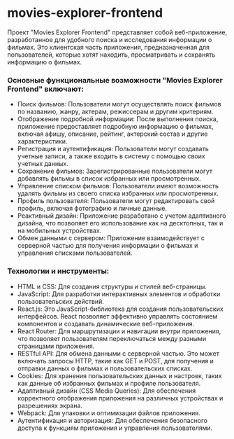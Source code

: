# movies-explorer-frontend

Проект "Movies Explorer Frontend" представляет собой веб-приложение, разработанное для удобного поиска и исследования информации о фильмах. Это клиентская часть приложения, предназначенная для пользователей, которые хотят находить, просматривать и сохранять информацию о фильмах.

### Основные функциональные возможности "Movies Explorer Frontend" включают:
* Поиск фильмов: Пользователи могут осуществлять поиск фильмов по названию, жанру, актерам, режиссерам и другим критериям.
* Отображение подробной информации: После выполнения поиска, приложение предоставляет подробную информацию о фильмах, включая афишу, описание, рейтинг, актерский состав и другие характеристики.
* Регистрация и аутентификация: Пользователи могут создавать учетные записи, а также входить в систему с помощью своих учетных данных.
* Сохранение фильмов: Зарегистрированные пользователи могут добавлять фильмы в список избранных или просмотренных.
* Управление списком фильмов: Пользователи имеют возможность удалять фильмы из своего списка избранных или просмотренных.
* Профиль пользователя: Пользователи могут редактировать свой профиль, включая фотографию и личные данные.
* Реактивный дизайн: Приложение разработано с учетом адаптивного дизайна, что позволяет его использование как на десктопных, так и на мобильных устройствах.
* Обмен данными с сервером: Приложение взаимодействует с серверной частью для получения информации о фильмах и управления списками пользователей.

### Технологии и инструменты:
* HTML и CSS: Для создания структуры и стилей веб-страницы.
* JavaScript: Для разработки интерактивных элементов и обработки пользовательских действий.
* React.js: Это JavaScript-библиотека для создания пользовательских интерфейсов. React позволяет эффективно управлять состоянием компонентов и создавать динамические веб-приложения.
* React Router: Для маршрутизации и навигации внутри приложения, что позволяет пользователям переключаться между разными страницами приложения.
* RESTful API: Для обмена данными с серверной частью. Это может включать запросы HTTP, такие как GET и POST, для получения и отправки данных о фильмах и пользовательских списках.
* Cookies: Для хранения пользовательских данных и настроек, таких как данные об избранных фильмах и профиле пользователя.
* Адаптивный дизайн (CSS Media Queries): Для обеспечения корректного отображения приложения на различных устройствах и разрешениях экрана.
* Webpack: Для упаковки и оптимизации файлов приложения.
* Аутентификация и авторизация: Для обеспечения безопасного доступа к функциям приложения и управления пользователями.
